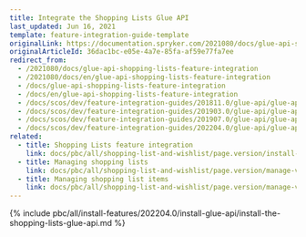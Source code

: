 ```yaml
---
title: Integrate the Shopping Lists Glue API
last_updated: Jun 16, 2021
template: feature-integration-guide-template
originalLink: https://documentation.spryker.com/2021080/docs/glue-api-shopping-lists-feature-integration
originalArticleId: 36dac1bc-e05e-4a7e-85fa-af59e77fa7ee
redirect_from:
  - /2021080/docs/glue-api-shopping-lists-feature-integration
  - /2021080/docs/en/glue-api-shopping-lists-feature-integration
  - /docs/glue-api-shopping-lists-feature-integration
  - /docs/en/glue-api-shopping-lists-feature-integration
  - /docs/scos/dev/feature-integration-guides/201811.0/glue-api/glue-api-shopping-lists-feature-integration.html
  - /docs/scos/dev/feature-integration-guides/201903.0/glue-api/glue-api-shopping-lists-feature-integration.html
  - /docs/scos/dev/feature-integration-guides/201907.0/glue-api/glue-api-shopping-lists-feature-integration.html
  - /docs/scos/dev/feature-integration-guides/202204.0/glue-api/glue-api-shopping-lists-feature-integration.html
related:
  - title: Shopping Lists feature integration
    link: docs/pbc/all/shopping-list-and-wishlist/page.version/install-and-upgrade/integrate-the-shopping-lists-feature.html
  - title: Managing shopping lists
    link: docs/pbc/all/shopping-list-and-wishlist/page.version/manage-via-glue-api/manage-shopping-lists-via-glue-api.html
  - title: Managing shopping list items
    link: docs/pbc/all/shopping-list-and-wishlist/page.version/manage-via-glue-api/manage-shopping-list-items-via-glue-api.html
---
```


{% include pbc/all/install-features/202204.0/install-glue-api/install-the-shopping-lists-glue-api.md %} <!-- To edit, see /_includes/pbc/all/install-features/202204.0/install-glue-api/install-the-shopping-lists-glue-api.md -->
